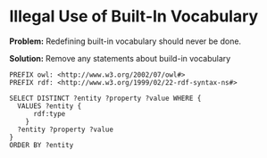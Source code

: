 # Illegal Use of Built-In Vocabulary

**Problem:** Redefining built-in vocabulary should never be done.

**Solution:** Remove any statements about build-in vocabulary

```
PREFIX owl: <http://www.w3.org/2002/07/owl#>
PREFIX rdf: <http://www.w3.org/1999/02/22-rdf-syntax-ns#>

SELECT DISTINCT ?entity ?property ?value WHERE {
  VALUES ?entity {
      rdf:type
    }
  ?entity ?property ?value
}
ORDER BY ?entity
```
